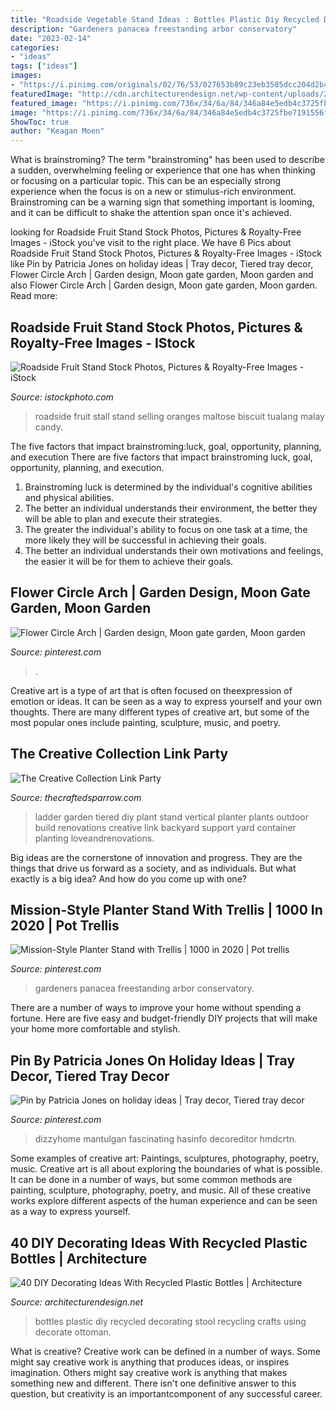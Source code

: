 ```yaml
---
title: "Roadside Vegetable Stand Ideas : Bottles Plastic Diy Recycled Decorating Stool Recycling Crafts Using Decorate Ottoman"
description: "Gardeners panacea freestanding arbor conservatory"
date: "2023-02-14"
categories:
- "ideas"
tags: ["ideas"]
images:
- "https://i.pinimg.com/originals/02/76/53/027653b89c23eb3585dcc204d2b439f4.jpg"
featuredImage: "http://cdn.architecturendesign.net/wp-content/uploads/2014/09/DIY-Plastic-Bottles-ideas-3.jpg"
featured_image: "https://i.pinimg.com/736x/34/6a/84/346a84e5edb4c3725fbe7191556f79b1.jpg"
image: "https://i.pinimg.com/736x/34/6a/84/346a84e5edb4c3725fbe7191556f79b1.jpg"
ShowToc: true
author: "Keagan Moen"
---
```



What is brainstroming?
The term "brainstroming" has been used to describe a sudden, overwhelming feeling or experience that one has when thinking or focusing on a particular topic. This can be an especially strong experience when the focus is on a new or stimulus-rich environment. Brainstroming can be a warning sign that something important is looming, and it can be difficult to shake the attention span once it's achieved.

	

		
looking for Roadside Fruit Stand Stock Photos, Pictures &amp; Royalty-Free Images - iStock you've visit to the right place. We have 6 Pics about Roadside Fruit Stand Stock Photos, Pictures &amp; Royalty-Free Images - iStock like Pin by Patricia Jones on holiday ideas | Tray decor, Tiered tray decor, Flower Circle Arch | Garden design, Moon gate garden, Moon garden and also Flower Circle Arch | Garden design, Moon gate garden, Moon garden. Read more:
		
    
## Roadside Fruit Stand Stock Photos, Pictures &amp; Royalty-Free Images - IStock

<img loading=lazy src="https://media.istockphoto.com/photos/roadside-fruit-stall-picture-id1170164314?k=6&amp;m=1170164314&amp;s=612x612&amp;w=0&amp;h=bKRmh9-bHKu9ZA0aoJPQRcIMMYzPphiDdI6PirMNoE0=" onerror="this.onerror=null;this.src='https://tse1.mm.bing.net/th?id=OIP.rkJKkQUR4EDEKAP9wH_8IAHaFo&amp;pid=15.1';" alt="Roadside Fruit Stand Stock Photos, Pictures &amp; Royalty-Free Images - iStock">

_Source: istockphoto.com_

>roadside fruit stall stand selling oranges maltose biscuit tualang malay candy. 

	

The five factors that impact brainstroming:luck, goal, opportunity, planning, and execution
There are five factors that impact brainstroming luck, goal, opportunity, planning, and execution. 
1. Brainstroming luck is determined by the individual's cognitive abilities and physical abilities. 
2. The better an individual understands their environment, the better they will be able to plan and execute their strategies. 
3. The greater the individual's ability to focus on one task at a time, the more likely they will be successful in achieving their goals. 
4. The better an individual understands their own motivations and feelings, the easier it will be for them to achieve their goals. 

    
## Flower Circle Arch | Garden Design, Moon Gate Garden, Moon Garden

<img loading=lazy src="https://i.pinimg.com/originals/02/76/53/027653b89c23eb3585dcc204d2b439f4.jpg" onerror="this.onerror=null;this.src='https://tse4.mm.bing.net/th?id=OIP.HYTcuRKFk3YvCB46w1CpTwHaE7&amp;pid=15.1';" alt="Flower Circle Arch | Garden design, Moon gate garden, Moon garden">

_Source: pinterest.com_

>. 

	

Creative art is a type of art that is often focused on theexpression of emotion or ideas. It can be seen as a way to express yourself and your own thoughts. There are many different types of creative art, but some of the most popular ones include painting, sculpture, music, and poetry.

    
## The Creative Collection Link Party

<img loading=lazy src="http://www.bloominghomestead.com/wp-content/uploads/2017/06/CCTIERED-LADDER-GARDEN-1.png" onerror="this.onerror=null;this.src='https://tse4.mm.bing.net/th?id=OIP.gSuofE-CXfX4jVHPMuCilQHaLG&amp;pid=15.1';" alt="The Creative Collection Link Party">

_Source: thecraftedsparrow.com_

>ladder garden tiered diy plant stand vertical planter plants outdoor build renovations creative link backyard support yard container planting loveandrenovations. 

	

Big ideas are the cornerstone of innovation and progress. They are the things that drive us forward as a society, and as individuals. But what exactly is a big idea? And how do you come up with one?

    
## Mission-Style Planter Stand With Trellis | 1000 In 2020 | Pot Trellis

<img loading=lazy src="https://i.pinimg.com/736x/b0/d4/e6/b0d4e649a88d893e24002b970723b078.jpg" onerror="this.onerror=null;this.src='https://tse1.mm.bing.net/th?id=OIP.rcKI2ldE0Eh4d6eSrLL5ugHaJ3&amp;pid=15.1';" alt="Mission-Style Planter Stand with Trellis | 1000 in 2020 | Pot trellis">

_Source: pinterest.com_

>gardeners panacea freestanding arbor conservatory. 

	

There are a number of ways to improve your home without spending a fortune. Here are five easy and budget-friendly DIY projects that will make your home more comfortable and stylish.

    
## Pin By Patricia Jones On Holiday Ideas | Tray Decor, Tiered Tray Decor

<img loading=lazy src="https://i.pinimg.com/736x/34/6a/84/346a84e5edb4c3725fbe7191556f79b1.jpg" onerror="this.onerror=null;this.src='https://tse3.mm.bing.net/th?id=OIP.kaYfEbOKukZeNgmoqap1aAHaJ3&amp;pid=15.1';" alt="Pin by Patricia Jones on holiday ideas | Tray decor, Tiered tray decor">

_Source: pinterest.com_

>dizzyhome mantulgan fascinating hasinfo decoreditor hmdcrtn. 

	

Some examples of creative art: Paintings, sculptures, photography, poetry, music.
Creative art is all about exploring the boundaries of what is possible. It can be done in a number of ways, but some common methods are painting, sculpture, photography, poetry, and music. All of these creative works explore different aspects of the human experience and can be seen as a way to express yourself.

    
## 40 DIY Decorating Ideas With Recycled Plastic Bottles | Architecture

<img loading=lazy src="http://cdn.architecturendesign.net/wp-content/uploads/2014/09/DIY-Plastic-Bottles-ideas-3.jpg" onerror="this.onerror=null;this.src='https://tse4.mm.bing.net/th?id=OIP.wVsOOc0Y9-vytgnCQzb9aAHaIU&amp;pid=15.1';" alt="40 DIY Decorating Ideas With Recycled Plastic Bottles | Architecture">

_Source: architecturendesign.net_

>bottles plastic diy recycled decorating stool recycling crafts using decorate ottoman. 

	

What is creative?
Creative work can be defined in a number of ways. Some might say creative work is anything that produces ideas, or inspires imagination. Others might say creative work is anything that makes something new and different. There isn't one definitive answer to this question, but creativity is an importantcomponent of any successful career.

